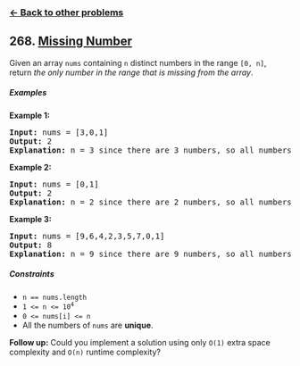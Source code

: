 ### [&#8592; Back to other problems](../../README.md)

## 268. [Missing Number](https://leetcode.com/problems/missing-number/)

Given an array `nums` containing `n` distinct numbers in the range `[0, n]`, return *the only number
in the
range that is missing from the array*.

##### Examples

**Example 1:**

<pre>
<b>Input:</b> nums = [3,0,1]
<b>Output:</b> 2
<b>Explanation:</b> n = 3 since there are 3 numbers, so all numbers are in the range [0,3]. 2 is the missing number in the range since it does not appear in nums.
</pre>

**Example 2:**

<pre>
<b>Input:</b> nums = [0,1]
<b>Output:</b> 2
<b>Explanation:</b> n = 2 since there are 2 numbers, so all numbers are in the range [0,2]. 2 is the missing number in the range since it does not appear in nums.
</pre>

**Example 3:**

<pre>
<b>Input:</b> nums = [9,6,4,2,3,5,7,0,1]
<b>Output:</b> 8
<b>Explanation:</b> n = 9 since there are 9 numbers, so all numbers are in the range [0,9]. 8 is the missing number in the range since it does not appear in nums.
</pre>

##### Constraints

* <code>n == nums.length</code>
* <code>1 <= n <= 10<sup>4</sup></code>
* <code>0 <= nums[i] <= n</code>
* All the numbers of `nums` are **unique**.

**Follow up:** Could you implement a solution using only `O(1)` extra space complexity and `O(n)`
runtime complexity?
